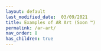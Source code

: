 ```yaml
---
layout: default
last_modified_date:  03/09/2021
title: Examples of AR Art (Soon ™)
permalink: /ar-art/
nav_order: 8
has_children: true
---
```



